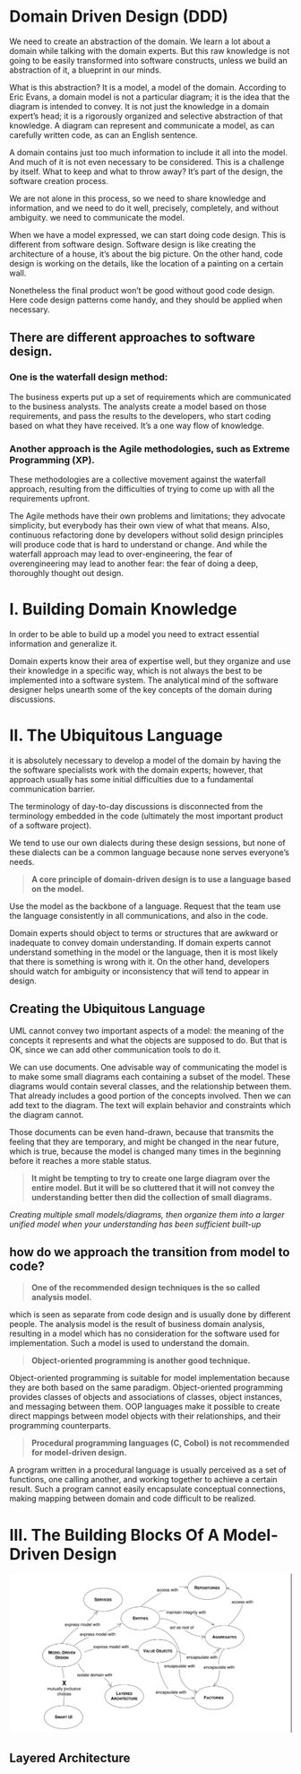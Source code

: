# Domain Driven Design (DDD)

We need to create an abstraction of the domain. We learn a lot about a domain while talking with the domain experts. But this raw knowledge is
not going to be easily transformed into software constructs, unless we build an abstraction of it, a blueprint in our minds.

What is this abstraction? It is a model, a model
of the domain. According to Eric Evans, a domain model is not a
particular diagram; it is the idea that the diagram is intended to
convey. It is not just the knowledge in a domain expert’s head; it
is a rigorously organized and selective abstraction of that
knowledge. A diagram can represent and communicate a model,
as can carefully written code, as can an English sentence.

A domain contains just too much
information to include it all into the model. And much of it is not
even necessary to be considered. This is a challenge by itself.
What to keep and what to throw away? It’s part of the design,
the software creation process.

We are not alone in
this process, so we need to share knowledge and information,
and we need to do it well, precisely, completely, and without
ambiguity. we need to communicate
the model.

When we have a model expressed, we can start doing code
design. This is different from software design. Software design
is like creating the architecture of a house, it’s about the big
picture. On the other hand, code design is working on the details,
like the location of a painting on a certain wall.

Nonetheless the final product won’t be good
without good code design. Here code design patterns come
handy, and they should be applied when necessary.

## There are different approaches to software design.

### One is the waterfall design method:

The business experts put up a set of requirements which
are communicated to the business analysts. The analysts create a
model based on those requirements, and pass the results to the
developers, who start coding based on what they have received.
It’s a one way flow of knowledge.

### Another approach is the Agile methodologies, such as Extreme Programming (XP). 

These methodologies are a collective
movement against the waterfall approach, resulting from the
difficulties of trying to come up with all the requirements
upfront.

The Agile methods have their own problems and limitations;
they advocate simplicity, but everybody has their own view of
what that means. Also, continuous refactoring done by
developers without solid design principles will produce code that
is hard to understand or change. And while the waterfall
approach may lead to over-engineering, the fear of overengineering may lead to another fear: the fear of doing a deep,
thoroughly thought out design.

# I. Building Domain Knowledge

In order to be able to build up a model you need to
extract essential information and generalize it.

Domain experts know their area of expertise well, but they organize and use their
knowledge in a specific way, which is not always the best to be
implemented into a software system. The analytical mind of the
software designer helps unearth some of the key concepts of the domain during discussions.

# II. The Ubiquitous Language

it is absolutely necessary
to develop a model of the domain by having the the software
specialists work with the domain experts; however, that
approach usually has some initial difficulties due to a
fundamental communication barrier.

The terminology of day-to-day discussions is disconnected from
the terminology embedded in the code (ultimately the most
important product of a software project).

We tend to use our own dialects during these design sessions,
but none of these dialects can be a common language because
none serves everyone’s needs.

> <b> A core principle of domain-driven design is to use a language
based on the model. </b>

Use the model as the backbone of a language. Request that the
team use the language consistently in all communications, and
also in the code.

Domain experts should object to terms or structures that are
awkward or inadequate to convey domain understanding. If
domain experts cannot understand something in the model or the
language, then it is most likely that there is something is wrong
with it. On the other hand, developers should watch for
ambiguity or inconsistency that will tend to appear in design.

## Creating the Ubiquitous Language

UML cannot convey
two important aspects of a model: the meaning of the concepts it
represents and what the objects are supposed to do. But that is
OK, since we can add other communication tools to do it. 

We can use documents. One advisable way of communicating
the model is to make some small diagrams each containing a
subset of the model. These diagrams would contain several
classes, and the relationship between them. That already
includes a good portion of the concepts involved. Then we can
add text to the diagram. The text will explain behavior and
constraints which the diagram cannot.

Those documents can be even hand-drawn, because that
transmits the feeling that they are temporary, and might be
changed in the near future, which is true, because the model is
changed many times in the beginning before it reaches a more
stable status.

> <b> It might be tempting to try to create one large diagram over the
entire model. But it will be so cluttered
that it will not convey the understanding better then did the
collection of small diagrams. </b>

*Creating multiple small models/diagrams, then organize them into a larger unified model when your understanding has been sufficient built-up*

## how do we approach the transition from model to code? 

> <b> One of the recommended design techniques is the so called
analysis model. </b>

which is seen as separate from code design and
is usually done by different people. The analysis model is the
result of business domain analysis, resulting in a model which
has no consideration for the software used for implementation.
Such a model is used to understand the domain.

> <b> Object-oriented programming is another good technique. </b>

Object-oriented programming is suitable for model
implementation because they are both based on the same
paradigm. Object-oriented programming provides classes of
objects and associations of classes, object instances, and
messaging between them. OOP languages make it possible to
create direct mappings between model objects with their
relationships, and their programming counterparts. 

> <b> Procedural programming languages (C, Cobol) is not recommended for model-driven design. </b>

A program written in a procedural language is usually perceived as a set of
functions, one calling another, and working together to achieve a
certain result. Such a program cannot easily encapsulate
conceptual connections, making mapping between domain and
code difficult to be realized. 

# III. The Building Blocks Of A Model-Driven Design

![DDD bulding blocks](Images/DDD.png)

## Layered Architecture 

